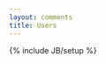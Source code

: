 ```yaml
---
layout: comments
title: Users
---
```

{% include JB/setup %}

<div id="toc"></div>



<script type="text/javascript">

    $(document).ready(function() {
    
        $('#toc').toc({
            title: '<h2>Contents</h2><hr/>',
            listType: 'ul',
            headers: 'h1, h2, h3'
        });
    });
    
</script>